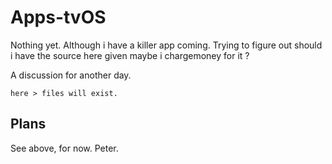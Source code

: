 # Apps-tvOS

Nothing yet. Although i have a killer app coming.
Trying to figure out should i have the source here given maybe i chargemoney for it ?

A discussion for another day.

```
here > files will exist.
```

## Plans
See above, for now.
Peter.

